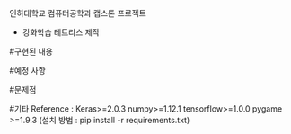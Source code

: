 인하대학교 컴퓨터공학과 캡스톤 프로젝트
 - 강화학습 테트리스 제작

#구현된 내용

#예정 사항

#문제점

#기타
    Reference :
        Keras>=2.0.3
        numpy>=1.12.1
        tensorflow>=1.0.0
        pygame >=1.9.3
        (설치 방법 : pip install -r requirements.txt)

